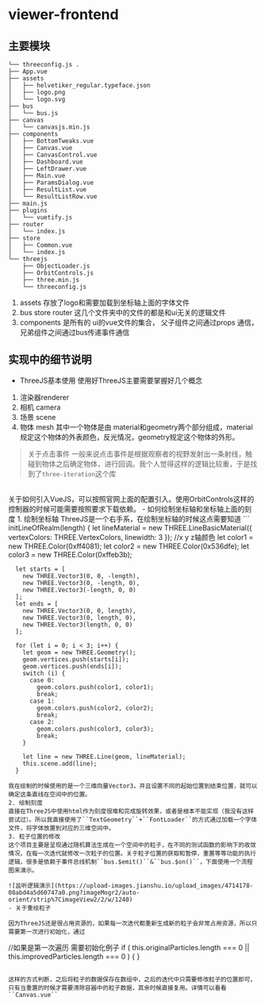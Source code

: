 # viewer-frontend

## 主要模块
```
└── threeconfig.js .
├── App.vue
├── assets
│   ├── helvetiker_regular.typeface.json
│   ├── logo.png
│   └── logo.svg
├── bus
│   └── bus.js
├── canvas
│   └── canvasjs.min.js
├── components
│   ├── BottomTweaks.vue
│   ├── Canvas.vue
│   ├── CanvasControl.vue
│   ├── Dashboard.vue
│   ├── LeftDrawer.vue
│   ├── Main.vue
│   ├── ParamsDialog.vue
│   ├── ResultList.vue
│   └── ResultListRow.vue
├── main.js
├── plugins
│   └── vuetify.js
├── router
│   └── index.js
├── store
│   ├── Common.vue
│   └── index.js
└── threejs
    ├── ObjectLoader.js
    ├── OrbitControls.js
    ├── three.min.js
    └── threeconfig.js
```
1. assets 存放了logo和需要加载到坐标轴上面的字体文件
2. bus store router 这几个文件夹中的文件的都是和ui无关的逻辑文件
3. components 是所有的 ui的vue文件的集合， 父子组件之间通过props 通信，兄弟组件之间通过bus传递事件通信


## 实现中的细节说明
- ThreeJS基本使用
使用好ThreeJS主要需要掌握好几个概念
1. 渲染器renderer
2. 相机 camera
3. 场景 scene
4. 物体 mesh 
其中一个物体是由
material和geometry两个部分组成，material规定这个物体的外表颜色，反光情况，geometry规定这个物体的外形。
> 关于点击事件
一般来说点击事件是根据观察者的视野发射出一条射线，触碰到物体之后确定物体，进行回调。我个人觉得这样的逻辑比较重，于是找到了``three-iteration``这个库
<br>
关于如何引入VueJS，可以按照官网上面的配置引入。使用OrbitControls这样的控制器的时候可能需要按照要求下载依赖。
- 如何绘制坐标轴和坐标轴上面的刻度
1. 绘制坐标轴
ThreeJS是一个右手系，在绘制坐标轴的时候这点需要知道
```
 initLineOfRealm(length) {
      let lineMaterial = new THREE.LineBasicMaterial({
        vertexColors: THREE.VertexColors,
        linewidth: 3
      });
      //x y z轴颜色
      let color1 = new THREE.Color(0xff4081);
      let color2 = new THREE.Color(0x536dfe);
      let color3 = new THREE.Color(0xffeb3b);

      let starts = [
        new THREE.Vector3(0, 0, -length),
        new THREE.Vector3(0, -length, 0),
        new THREE.Vector3(-length, 0, 0)
      ];
      let ends = [
        new THREE.Vector3(0, 0, length),
        new THREE.Vector3(0, length, 0),
        new THREE.Vector3(length, 0, 0)
      ];

      for (let i = 0; i < 3; i++) {
        let geom = new THREE.Geometry();
        geom.vertices.push(starts[i]);
        geom.vertices.push(ends[i]);
        switch (i) {
          case 0:
            geom.colors.push(color1, color1);
            break;
          case 1:
            geom.colors.push(color2, color2);
            break;
          case 2:
            geom.colors.push(color3, color3);
            break;
        }

        let line = new THREE.Line(geom, lineMaterial);
        this.scene.add(line);
      }
```
我在绘制的时候使用的是一个三维向量Vector3，并且设置不同的起始位置到结束位置，就可以确定这条直线在空间中的位置。
2. 绘制刻度
直接在ThreeJS中使用html作为刻度很难和完成旋转效果，或者是根本不能实现（我没有这样尝试过）。所以我直接使用了``TextGeometry``+``FontLoader``的方式通过加载一个字体文件，将字体放置到对应的三维空间中。
3. 粒子位置的修改
这个项目主要是呈现通过随机算法生成在一个空间中的粒子，在不同的测试函数的影响下的收敛情况，在每一次迭代就修改一次粒子的位置。关于粒子位置的获取和暂停，重置等等功能的执行逻辑，很多是依赖于事件总线机制``bus.$emit()``&``bus.$on()``，下面使用一个流程图来演示。

![监听逻辑演示](https://upload-images.jianshu.io/upload_images/4714178-08abd4a5d60747a0.png?imageMogr2/auto-orient/strip%7CimageView2/2/w/1240)
- 关于重绘粒子

因为ThreeJS还是很占用资源的，如果每一次迭代都重新生成新的粒子会非常占用资源，所以只需要第一次进行初始化，通过

```
 //如果是第一次遍历 需要初始化例子
      if (
        this.originalParticles.length === 0 ||
        this.improvedParticles.length === 0
      ) {
      }
```

这样的方式判断，之后将粒子的数据保存在数组中，之后的迭代中只需要修改粒子的位置即可，只有当重置的时候才需要清除容器中的粒子数据，其余时候直接复用。详情可以看看``Canvas.vue`` 